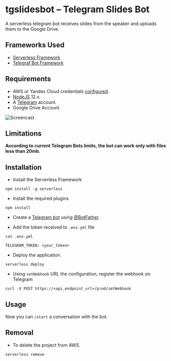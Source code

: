 # tgslidesbot – Telegram Slides Bot
A serverless telegram bot receives slides from the speaker and uploads them to the Google Drive.

## Frameworks Used
+ [Serverless Framework](https://www.serverless.com/framework/docs/getting-started/)
+ [Telegraf Bot Framework](https://telegraf.js.org/)

## Requirements
+ AWS or Yandex Cloud credentials [configured](https://serverless.com/framework/docs/providers/aws/guide/credentials/).
+ [NodeJS](https://nodejs.org/) 12.x.
+ A [Telegram](https://telegram.org/) account.
+ Google Drive Account.

![Screencast](./docs/conference-bot.gif)

## Limitations

**According to current Telegram Bots limits, the bot can work only with files less than 20mb.**

## Installation

+ Install the Serverless Framework
```
npm install -g serverless
```

+ Install the required plugins
```
npm install
```

+ Create a [Telegram bot](https://core.telegram.org/bots#3-how-do-i-create-a-bot) using [@BotFather](https://telegram.me/BotFather).

+ Add the token received to `.env.yml` file
```
cat .env.yml

TELEGRAM_TOKEN: <your_token>
```

+ Deploy the application.
```
serverless deploy
```

+ Using `setWebhook` URL the configuration, register the webhook on Telegram
```
curl -X POST https://<api_endpoint_url>/prod/setWebhook
```

## Usage
Now you can `/start` a conversation with the bot.

## Removal
+ To delete the project from AWS.
```
serverless remove
```
